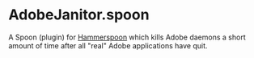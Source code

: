 # AdobeJanitor.spoon

A Spoon (plugin) for [Hammerspoon](https://www.hammerspoon.org) which kills
Adobe daemons a short amount of time after all "real" Adobe applications have
quit.